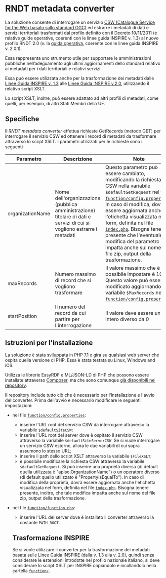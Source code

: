 # RNDT metadata converter

La soluzione consente di interrogare un servizio [CSW (Catalogue Service for the Web basato sullo standard OGC)](https://www.ogc.org/standards/cat) ed estrarre i metadati di dati e servizi territoriali trasformati dal profilo definito con il Decreto 10/11/2011 (e relative guide operative, coerenti con le linee guida INSPIRE v. 1.3) al nuovo profilo RNDT 2.0 (v. la [guida operativa](https://geodati.gov.it/geoportale/images/struttura/documenti/Manuale-RNDT_2-guida-operativa-compilazione-metadati_v3.0.pdf), coerente con le linee guida INSPIRE v. 2.0.1).

Essa rappresenta uno strumento utile per supportare le amministrazioni pubbliche nell’adeguamento agli ultimi aggiornamenti dello standard relativo ai metadati per i dati territoriali e relativi servizi.

Essa può essere utilizzata anche per la trasformazione dei metadati dalle [Linee Guida INSPIRE v. 1.3](https://inspire.ec.europa.eu/documents/inspire-metadata-implementing-rules-technical-guidelines-based-en-iso-19115-and-en-iso-1) alle [Linee Guida INSPIRE v.2.0](https://inspire.ec.europa.eu/id/document/tg/metadata-iso19139), utilizzando il relativo script XSLT. 

Lo script XSLT, inoltre, può essere adattato ad altri profili di metadati, come quelli, per esempio, di altri Stati Membri della UE.

## Specifiche
Il _RNDT metadata converter_ effettua richieste GetRecords (metodo GET) per interrogare il servizio CSW ed ottenere i record di metadati da trasformare attraverso lo script XSLT.
I parametri utilizzati per le richieste sono i seguenti

| **Parametro** | **Descrizione** | **Note**  |
| ------------- |-------------| -----|
| organizationName | Nome dell'organizzazione (pubblica amministrazione) titolare di dati e servizi di cui si vogliono estrarre i metadati | Questo parametro può essere cambiato, modificando la richiesta CSW nella variabile ```$defaultGetRequest``` nel file [```function/config.properties```](function/config.properties). In caso di modifica, dovrà essere aggiornata anche l'etichetta visualizzata nel form, definita nel file [```index.php```](index.php). Bisogna tenere presente che l'eventuale modifica del parametro impatta anche sul nome del file zip, output della trasformazione. |
| maxRecords | Numero massimo di record che si vogliono trasformare | Il valore massimo che è possibile impostare è 100. Questo valore può essere modificato aggiornando la variabile ```$MaxRecords``` nel file [```function/config.properties```](function/config.properties).  |
| startPosition | Il numero del record da cui partire per l'interrogazione | Il valore deve essere un intero diverso da 0 |

## Istruzioni per l'installazione
La soluzione è stata sviluppata in PHP 7.1 e gira su qualsiasi web server che ospita quella versione di PHP. Essa è stata testata su Linux, Windows and iOS.

Utilizza le librerie EasyRDF e ML/JSON-LD di PHP che possono essere installate attraverso [Composer](https://getcomposer.org/), ma che sono comunque [già disponibili nel repository](lib/composer).

Il repository include tutto ciò che è necessario per l'installazione e l'avvio del converter. Prima dell'avvio è necessario modificare le seguenti impostazioni:

- nel file [```function/config.properties```](function/config.properties):
  - inserire l'URL root del servizio CSW da interrogare attraverso la variabile ```$defaultSiteCSW```;
  - inserire l'URL root del server dove è ospitato il servizio CSW attraverso la variabile ```$defaultSiteServerCSW```. Se si vuole interrogare un servizio CSW esterno, allora le due variabili di cui sopra assumono lo stesso URL;
  - inserire il path dello script XSLT attraverso la variabile ```$FileXSLT```;
  - è possibile modificare la richiesta CSW attraverso la variabile ```$defaultGetRequest```. Si può inserire una proprietà diversa (di default quella utilizzata è "apiso.OrganizationName") o un operatore diverso (di default quello utilizzato è "PropertyIsEqualTo"). In caso di modifica della proprietà, dovrà essere aggiornata anche l'etichetta visualizzata nel form, definita nel file [```index.php```](index.php). Bisogna tenere presente, inoltre, che tale modifica impatta anche sul nome del file zip, output della trasformazione. 
  
- nel file [```function/function.php```](function/function.php):
  - inserire l'URL del server dove è installato il converter attraverso la costante ```PATH_ROOT```.
  
  ## Trasformazione INSPIRE
  Se si vuole utilizzare il converter per la trasformazione dei metadati basata sulle Linee Guida INSPIRE (dalla v. 1.3 alla v. 2.0), quindi senza considerare le estensioni introdotte nel profilo nazionale italiano, si deve considerare lo script XSLT per INSPIRE copiandolo e incollandolo nella cartella [```function/```](function).
